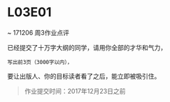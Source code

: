 # L03E01
~ 171206 周3作业点评


已经提交了十万字大纲的同学，请用你全部的才华和气力，

    写出前3页（3000字以内），

要让出版人、你的目标读者看了之后，能立即被吸引住。

> 作业提交时间：2017年12月23日之前

